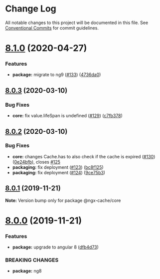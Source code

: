 # Change Log

All notable changes to this project will be documented in this file.
See [Conventional Commits](https://conventionalcommits.org) for commit guidelines.

# [8.1.0](https://github.com/fulls1z3/ngx-cache/compare/v8.0.3...v8.1.0) (2020-04-27)


### Features

* **package:** migrate to ng9 ([#133](https://github.com/fulls1z3/ngx-cache/issues/133)) ([4736da0](https://github.com/fulls1z3/ngx-cache/commit/4736da0e30b9c5553c61080f3a1b16887d76ab04))





## [8.0.3](https://github.com/fulls1z3/ngx-cache/compare/v8.0.2...v8.0.3) (2020-03-10)


### Bug Fixes

* **core:** fix value.lifeSpan is undefined ([#129](https://github.com/fulls1z3/ngx-cache/issues/129)) ([c7fb378](https://github.com/fulls1z3/ngx-cache/commit/c7fb3780365835be3e0db3b629ce7992b7e92b24))





## [8.0.2](https://github.com/fulls1z3/ngx-cache/compare/v8.0.1...v8.0.2) (2020-03-10)


### Bug Fixes

* **core:** changes Cache.has to also check if the cache is expired ([#130](https://github.com/fulls1z3/ngx-cache/issues/130)) ([0e24bfb](https://github.com/fulls1z3/ngx-cache/commit/0e24bfb87f2781a54642e7c54b210e1dbc4ded2c)), closes [#125](https://github.com/fulls1z3/ngx-cache/issues/125)
* **packaging:** fix deployment ([#123](https://github.com/fulls1z3/ngx-cache/issues/123)) ([bc8f125](https://github.com/fulls1z3/ngx-cache/commit/bc8f12562601ccd050ff5c7b0f27a6696ce1654d))
* **packaging:** fix deployment ([#124](https://github.com/fulls1z3/ngx-cache/issues/124)) ([9ce75b3](https://github.com/fulls1z3/ngx-cache/commit/9ce75b31817c3c0a74062f41b0b7d4f8858300cd))





## [8.0.1](https://github.com/fulls1z3/ngx-cache/compare/v8.0.0...v8.0.1) (2019-11-21)

**Note:** Version bump only for package @ngx-cache/core





# [8.0.0](https://github.com/fulls1z3/ngx-cache/compare/v6.0.0-rc.1...v8.0.0) (2019-11-21)


### Features

* **package:** upgrade to angular 8 ([dfb4d73](https://github.com/fulls1z3/ngx-cache/commit/dfb4d7328a65ef24fe27a6371e0f90548bb68fbe))


### BREAKING CHANGES

* **package:** ng8
